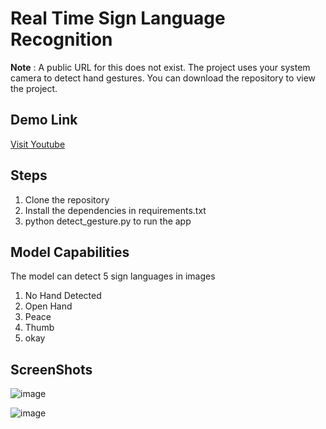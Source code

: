 # Real Time Sign Language Recognition 

**Note** : A public URL for this does not exist. The project uses your system camera to detect hand gestures. You can download the repository to view the project.

## Demo Link
[Visit Youtube](https://youtu.be/MP3bIqmON_k?si=UmykhsyY2FekzWft)

## Steps

1) Clone the repository 
2) Install the dependencies in requirements.txt
3) python detect_gesture.py to run the app

## Model Capabilities

The model can detect 5 sign languages in images
1) No Hand Detected
2) Open Hand
3) Peace
4) Thumb
5) okay

## ScreenShots

![image](https://github.com/user-attachments/assets/ac7668a8-6605-420b-b7e5-0f6ca1ae24e1)

![image](https://github.com/user-attachments/assets/c544d073-8169-4931-8226-c353bda84c19)


